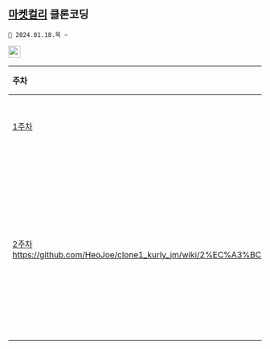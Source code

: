 ## [마켓컬리](https://www.kurly.com) 클론코딩
```
🛒 2024.01.18.목 ~
```
<a href="https://reactjs.org/" target="_blank" rel="noreferrer"> <img src="https://img.shields.io/badge/react-61DAFB?style=for-the-badge&logo=react&logoColor=black" alt="react" height="24"/> </a> <!--React -->

| 주차 | 기간 | 업무 |
| :--- | :--- | :--- |
| [1주차](https://github.com/HeoJoe/clone1_kurly_jm/wiki/1%EC%A3%BC%EC%B0%A8) | 2024.01.18.목 ~ 2024.01.24.수 | 헤더, 메뉴 탭 |
| [2주차](https://github.com/HeoJoe/clone1_kurly_jm/wiki/2%EC%A3%BC%EC%B0%A8)https://github.com/HeoJoe/clone1_kurly_jm/wiki/2%EC%A3%BC%EC%B0%A8 | 2024.01.25.목 ~ 2024.02.01.목 | 카테고리, 주소, 검색창 디테일 + 광고 |

